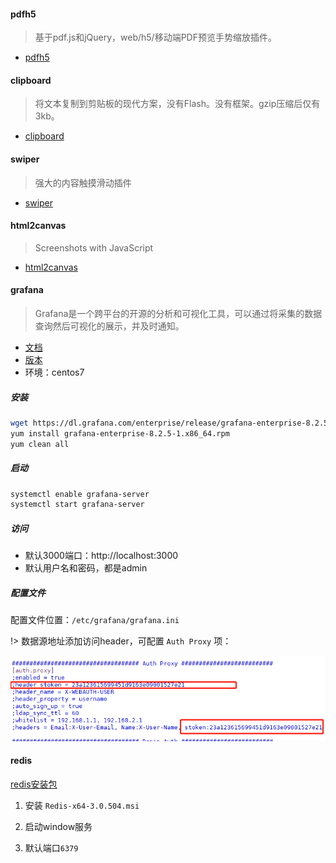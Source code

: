 #### pdfh5

> 基于pdf.js和jQuery，web/h5/移动端PDF预览手势缩放插件。

- [pdfh5](https://github.com/gjTool/pdfh5)

#### clipboard

> 将文本复制到剪贴板的现代方案，没有Flash。没有框架。gzip压缩后仅有3kb。

- [clipboard](https://clipboardjs.com)

#### swiper

> 强大的内容触摸滑动插件

- [swiper](https://www.swiper.com.cn)

#### html2canvas

> Screenshots with JavaScript

- [html2canvas](https://html2canvas.hertzen.com)

#### grafana

> Grafana是一个跨平台的开源的分析和可视化工具，可以通过将采集的数据查询然后可视化的展示，并及时通知。

- [文档](https://grafana.com/docs/)
- [版本](https://grafana.com/grafana/download)
- 环境：centos7

##### 安装

```bash
wget https://dl.grafana.com/enterprise/release/grafana-enterprise-8.2.5-1.x86_64.rpm
yum install grafana-enterprise-8.2.5-1.x86_64.rpm
yum clean all
```



##### 启动

```bash
systemctl enable grafana-server
systemctl start grafana-server
```

##### 访问

- 默认3000端口：http://localhost:3000
- 默认用户名和密码，都是admin

##### 配置文件

配置文件位置：`/etc/grafana/grafana.ini`

!> 数据源地址添加访问header，可配置 `Auth Proxy` 项：

![](./asset/image/grafana-datasource-header.png)


#### redis

[redis安装包](https://github.com/microsoftarchive/redis/releases)

1. 安装 `Redis-x64-3.0.504.msi`

2. 启动window服务

3. 默认端口`6379`
